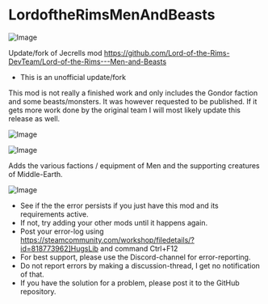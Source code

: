# LordoftheRimsMenAndBeasts

![Image](https://i.imgur.com/buuPQel.png)

Update/fork of Jecrells mod
https://github.com/Lord-of-the-Rims-DevTeam/Lord-of-the-Rims---Men-and-Beasts

- This is an unofficial update/fork

This mod is not really a finished work and only includes the Gondor faction and some beasts/monsters.
It was however requested to be published. 
If it gets more work done by the original team I will most likely update this release as well.

![Image](https://i.imgur.com/pufA0kM.png)

	
![Image](https://i.imgur.com/Z4GOv8H.png)

Adds the various factions / equipment of Men and the supporting creatures of Middle-Earth.

![Image](https://i.imgur.com/PwoNOj4.png)



-  See if the the error persists if you just have this mod and its requirements active.
-  If not, try adding your other mods until it happens again.
-  Post your error-log using https://steamcommunity.com/workshop/filedetails/?id=818773962]HugsLib and command Ctrl+F12
-  For best support, please use the Discord-channel for error-reporting.
-  Do not report errors by making a discussion-thread, I get no notification of that.
-  If you have the solution for a problem, please post it to the GitHub repository.





